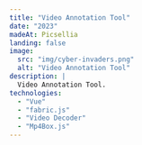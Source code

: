 ```yaml
---
title: "Video Annotation Tool"
date: "2023"
madeAt: Picsellia
landing: false
image:
  src: "img/cyber-invaders.png" 
  alt: "Video Annotation Tool"
description: |
  Video Annotation Tool.
technologies:
  - "Vue"
  - "fabric.js"
  - "Video Decoder"
  - "Mp4Box.js"
---
```

